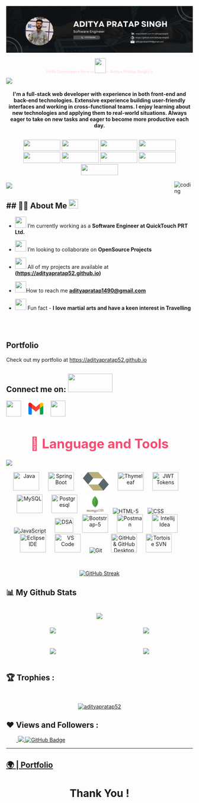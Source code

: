 <img align="center" src="https://github.com/adityapratap52/adityapratap52/blob/main/adi_portfolio_banner.png" />
<h1 align="center" style="color:#fde1e8;font-size:78%;">Hello Developers here is <img src="https://raw.githubusercontent.com/MartinHeinz/MartinHeinz/master/wave.gif" width="30px" height= 40px>< Aditya Ptatap Singh/></h1>
    
<img align="center" src="https://user-images.githubusercontent.com/73097560/115834477-dbab4500-a447-11eb-908a-139a6edaec5c.gif">

<h4 align="center">
I'm a full-stack web developer with experience in both front-end and back-end technologies. Extensive experience building user-friendly interfaces and working in cross-functional teams. I enjoy learning about new technologies and applying them to real-world situations. Always eager to take on new tasks and eager to become more productive each day.
    </h4>
    
<p align= "center" style="margin-top:30px">
<img width="100px" height="30px" src="https://img.shields.io/badge/J-Java-blue"/>
<img width="100px" height="30px"  src="https://img.shields.io/badge/SB-Spring Boot-yellow"/>
<img  width="100px" height="30px"  src="https://img.shields.io/badge/SS-Spring Security-purple"/>
<img width="100px" height="30px"  src="https://img.shields.io/badge/T-Thymeleaf-blue"/>
<img width="100px" height="30px"  src="https://img.shields.io/badge/J-JSP-green"/>
<img width="100px" height="30px" src="https://img.shields.io/badge/JS-Javascript-brown"/>
<img width="100px" height="30px" src="https://img.shields.io/badge/M-MySQL-pink"/>
<img width="100px" height="30px" src="https://img.shields.io/badge/M-Postgresql-pink"/>
<img width="100px" height="30px" src="https://img.shields.io/badge/M-MongoDB-pink"/>
</p>
<img align="center" src="https://user-images.githubusercontent.com/73097560/115834477-dbab4500-a447-11eb-908a-139a6edaec5c.gif">
<img align="right" alt="coding" width="50" style="margin-left:30px;" src="https://img.icons8.com/?size=100&id=sXm12ie1GUjg&format=png&color=000000"/>
<h2> ##  🙋‍♀️  About Me  <img src = "https://media2.giphy.com/media/QssGEmpkyEOhBCb7e1/giphy.gif?cid=ecf05e47a0n3gi1bfqntqmob8g9aid1oyj2wr3ds3mg700bl&rid=giphy.gif" width = 25px height = 25px> </h2>    


- <img  width = 30px height = 30px src="https://em-content.zobj.net/source/skype/289/seedling_1f331.png"> I’m currently working as a **Software Engineer at QuickTouch PRT Ltd.**

- <img  width = 30px height = 30px src="https://em-content.zobj.net/source/microsoft-teams/363/woman-dancing_1f483.png"> I’m looking to collaborate on **OpenSource Projects**

- <img  width = 30px height = 30px src="https://em-content.zobj.net/source/skype/289/film-projector_1f4fd-fe0f.png"> All of my projects are available at **(https://adityapratap52.github.io)**

- <img  width = 30px height = 30px src="https://em-content.zobj.net/source/microsoft-teams/363/see-no-evil-monkey_1f648.png">How to reach me **adityapratap1490@gmail.com**

- <img width=30px height=30px src="https://em-content.zobj.net/source/microsoft-teams/363/ghost_1f47b.png"> Fun fact - **I love martial arts and have a keen interest in Travelling**
<p style="margin-top:80px">
    
<h2>Portfolio</h2>
  <p>Check out my portfolio at <a href="https://adityapratap52.github.io/">https://adityapratap52.github.io</a></p>
  
 ## Connect me on:    <img src='https://raw.githubusercontent.com/ShahriarShafin/ShahriarShafin/main/Assets/handshake.gif' width="120px" height="50px" >

<div style="display:flex;gap:20px">
<a href = "https://www.linkedin.com/in/aditya-pratap-singh-5a2a19220/"><img width=40px height=43px src="https://img.icons8.com/fluent/48/000000/linkedin.png"/></a>
<a href="mailto:adityapratap1490@gmail.com"><img width=40px height=43px src="https://github.com/adityapratap52/adityapratap52/blob/main/gmail.png"></a>
<a href="https://api.whatsapp.com/send?phone=9119786188"><img width=40px height=43px src="https://img.icons8.com/?size=100&id=A1JUR9NRH7sC&format=png&color=000000"></a>

</div>

    


<p style="margin-top:30px">



<h1 style="color:#fa4a6f;font-size:35px;text-align:center">🚀 Language and Tools</h1>
<img src="https://user-images.githubusercontent.com/73097560/115834477-dbab4500-a447-11eb-908a-139a6edaec5c.gif">
<p align="center"> 
    <img title="Java" src="https://1000logos.net/wp-content/uploads/2020/09/Java-Logo-640x400.png" width="70" height="50" style="margin-right:20px">
    <img title="Spring Boot" src="https://img.icons8.com/?size=100&id=90519&format=png&color=000000" width="70" height="50" style="margin-right:20px">
    <img title="Hibernate" src="https://github.com/adityapratap52/adityapratap52/blob/main/hibernate.svg" width="70" height="50" style="margin-right:20px">
    <img title="Thymeleaf" src="https://img.icons8.com/?size=100&id=iWpVsSkAqPpZ&format=png&color=000000" width="70" height="50" style="margin-right:20px">
    <img title="JWT Tokens" src="https://img.icons8.com/?size=100&id=rHpveptSuwDz&format=png&color=000000" width="70" height="50" style="margin-right:20px">
    <img title="MySQL" src="https://img.icons8.com/?size=100&id=UFXRpPFebwa2&format=png&color=000000" width="70" height="50" style="margin-right:20px">
    <img title="Postgresql" src="https://img.icons8.com/?size=100&id=38561&format=png&color=000000" width="70" height="50" style="margin-right:20px">
    <img title="MongoDB" style="margin-top:10px; margin-right:20px" src="https://raw.githubusercontent.com/devicons/devicon/master/icons/mongodb/mongodb-original-wordmark.svg" alt="mongodb" width="48" height="48"/>
    <img title="HTML-5" src="https://img.icons8.com/color/48/000000/html-5.png" style="margin-right:20px"/>
    <img title="CSS" src="https://img.icons8.com/color/48/000000/css.png" style="margin-right:50px"/>
    <img title="JavaScript" src="https://img.icons8.com/color/48/000000/javascript.png" style="margin-right:20px"/> 
    <img title="DSA" src="https://dantehaxor.github.io/images/dsaLogo.png" width="50" height="40" style="margin-right:20px">
   <img title="Bootstrap-5" src="https://uxwing.com/wp-content/themes/uxwing/download/brands-and-social-media/bootstrap-5-logo-icon.png" width="70" height="50" style="margin-right:20px">

 <img title="Postman" src="https://img.icons8.com/?size=100&id=QEQQKirln6Tf&format=png&color=000000" width="70" height="50" style="margin-right:20px">
 <img title="Intellij Idea" src="https://img.icons8.com/?size=100&id=61466&format=png&color=000000" width="70" height="50" style="margin-right:20px">
 <img title="Eclipse IDE" src="https://img.icons8.com/?size=100&id=w1uD6vtDitjr&format=png&color=000000" width="70" height="50" style="margin-right:20px">
 <img title="VS Code" src="https://img.icons8.com/?size=100&id=9OGIyU8hrxW5&format=png&color=000000" width="70" height="50" style="margin-right:20px">
 <img title="Git" src="https://img.icons8.com/color/48/000000/git.png" style="margin-right:20px"/> 
 <img title="GitHub & GitHub Desktop" src="https://img.icons8.com/?size=100&id=D5XsEXNbhkMI&format=png&color=000000" width="70" height="50" style="margin-right:20px">
 <img title="Tortoise SVN" src="https://img.icons8.com/?size=100&id=50468&format=png&color=000000" width="70" height="50" style="margin-right:20px">
</p>

<br/>
<p align="center">
    <a href="https://git.io/streak-stats"><img src="https://github-readme-streak-stats.herokuapp.com?user=adityapratap52&theme=radical&hide_border=true&stroke=0000&background=#122722" alt="GitHub Streak" /></a>
</p>

## 📊 My Github Stats

  <br/>
 
<div style="display: flex; flex-direction: column; align-items: center; text-align: center;">
  <div>
    <img src="https://github-profile-summary-cards.vercel.app/api/cards/profile-details?username=adityapratap52&theme=2077">
  </div>
  <div style="display: flex; justify-content: space-around; width: 100%;margin:20px;">
    <img src="https://github-profile-summary-cards.vercel.app/api/cards/repos-per-language?username=adityapratap52&theme=2077">
    <img src="https://github-profile-summary-cards.vercel.app/api/cards/most-commit-language?username=adityapratap52&theme=2077">
  </div>
  <div style="display: flex; justify-content: space-around;  width: 100%;margin:20px;">
    <img src="https://github-profile-summary-cards.vercel.app/api/cards/stats?username=adityapratap52&theme=2077">
    <img src="https://github-profile-summary-cards.vercel.app/api/cards/productive-time?username=adityapratap52&theme=2077&utcOffset=8">
  </div>
</div>

## 🏆 Trophies :
<br/>
<p align="center"> <a href="https://github.com/ryo-ma/github-profile-trophy"><img src="https://github-profile-trophy.vercel.app/?username=adityapratap52&theme=onedark" alt="adityapratap52" /></a> </p>


</p>

 <h2>❤ Views and Followers :</h2>
    &nbsp;&nbsp;&nbsp;&nbsp;&nbsp;&nbsp;&nbsp;<a href="https://github.com/adityapratap52/github-profile-views-counter">
        <img src="https://komarev.com/ghpvc/?username=adityapratap52" >
    </a>
    <a href="https://github.com/adityapratap52?tab=followers">
        <img src="https://img.shields.io/github/followers/adityapratap52?label=Followers&style=social" alt="GitHub Badge">
    </a>
    <hr />
    <h2><a href="https://adityapratap52.github.io/">🌍 | Portfolio </a></h2>
    <h1 align="center">Thank You !</h1>
